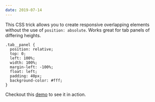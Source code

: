 ```yaml
---
date: 2019-07-14
---
```

This CSS trick allows you to create responsive overlapping elements without the use of `position: absolute`. Works great for tab panels of differing heights.

```css/1-6
.tab__panel {
  position: relative;
  top: 0;
  left: 100%;
  width: 100%;
  margin-left: -100%;
  float: left;
  padding: 40px;
  background-color: #fff;
}
```

Checkout this [demo](https://alexcarpenter.github.io/butane-tabs/) to see it in action.
